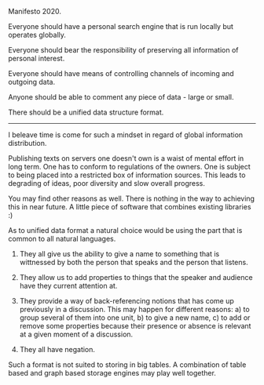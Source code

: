 Manifesto 2020. 

Everyone should have a personal search engine that is run locally but operates globally. 

Everyone should bear the responsibility of preserving all information of personal interest. 

Everyone should have means of controlling channels of incoming and outgoing data. 

Anyone should be able to comment any piece of data - large or small. 

There should be a unified data structure format.

---------------------------
I beleave time is come for such a mindset in regard of global information distribution. 

Publishing texts on servers one doesn't own is a waist of mental effort in long term. One has to conform to regulations of the owners. One is subject to being placed into a restricted box of information sources. This leads to degrading of ideas, poor diversity and slow overall progress. 

You may find other reasons as well. There is nothing in the way to achieving this in near future. A little piece of software that combines existing libraries :)

As to unified data format a natural choice would be using the part that is common to all natural languages. 

1. They all give us the ability to give a name to something that is wittnessed by both the person that speaks and the person that listens.

2. They allow us to add properties to things that the speaker and audience have they current attention at.

3. They provide a way of back-referencing notions that has come up previously in a discussion. This may happen for different reasons: a) to group several of them into one unit, b) to give a new name, c) to add or remove some properties because their presence or absence is relevant at a given moment of a discussion.

4. They all have negation.

Such a format is not suited to storing in big tables. A combination of table based and graph based storage engines may play well together.
